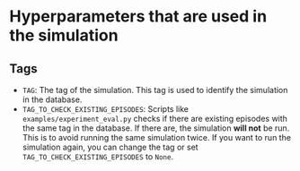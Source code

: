 # Hyperparameters that are used in the simulation

## Tags

- `TAG`: The tag of the simulation. This tag is used to identify the simulation in the database.
- `TAG_TO_CHECK_EXISTING_EPISODES`: Scripts like `examples/experiment_eval.py` checks if there are existing episodes with the same tag in the database. If there are, the simulation **will not** be run. This is to avoid running the same simulation twice. If you want to run the simulation again, you can change the tag or set `TAG_TO_CHECK_EXISTING_EPISODES` to `None`.

